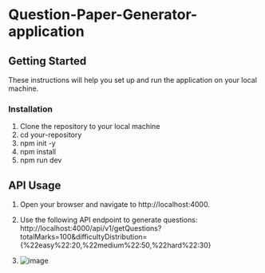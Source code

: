 # Question-Paper-Generator-application



## Getting Started

These instructions will help you set up and run the application on your local machine.

### Installation

1. Clone the repository to your local machine
2. cd your-repository
3. npm init -y
4. npm install
5. npm run dev

## API Usage

1. Open your browser and navigate to http://localhost:4000.
2. Use the following API endpoint to generate questions: http://localhost:4000/api/v1/getQuestions?totalMarks=100&difficultyDistribution={%22easy%22:20,%22medium%22:50,%22hard%22:30}

3. ![image](https://github.com/dhananjay-777/Question-Paper-Generator-application/assets/78427582/94a1e3a3-73a1-43a1-8b6b-2677e7c50763)


